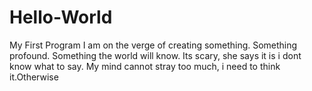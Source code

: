 # Hello-World
My First Program
I am on the verge of creating something. Something profound.
Something the world will know. Its scary, she says it is i dont know what to say.
My mind cannot stray too much, i need to think it.Otherwise

